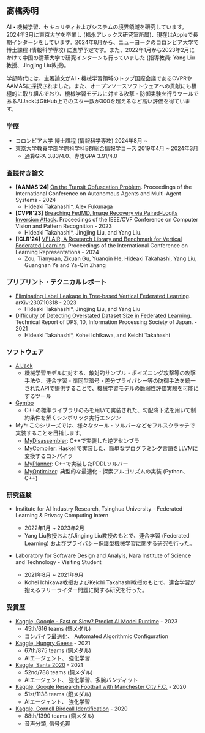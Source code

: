 ## 髙橋秀明

AI・機械学習、セキュリティおよびシステムの境界領域を研究しています。2024年3月に東京大学を卒業し (福永アレックス研究室所属)、現在はAppleで長期インターンをしています。2024年8月から、ニューヨークのコロンビア大学で博士課程 (情報科学専攻) に進学予定です。また、2022年1月から2023年2月にかけて中国の清華大学で研究インターンも行っていました (指導教員: Yang Liu教授、Jingjing Liu教授)。

学部時代には、主著論文がAI・機械学習領域のトップ国際会議であるCVPRやAAMASに採択されました。また、オープンソースソフトウェアへの貢献にも積極的に取り組んでおり、機械学習モデルに対する攻撃・防御実験を行うツールであるAIJackはGitHub上でのスター数が300を超えるなど高い評価を得ています。

### 学歴

* コロンビア大学 博士課程 (情報科学専攻) 2024年8月 ~ 
* 東京大学教養学部学際科学科B群総合情報学コース 2019年4月 ~ 2024年3月 
    * 通算GPA 3.83/4.0、専攻GPA 3.91/4.0

### 査読付き論文 

* **[AAMAS'24]** [On the Transit Obfuscation Problem](https://arxiv.org/pdf/2402.07420.pdf). Proceedings of the International Conference on Autonomous Agents and Multi-Agent Systems - 2024
    * Hideaki Takahashi*, Alex Fukunaga
* **[CVPR'23]** [Breaching FedMD, Image Recovery via Paired-Logits Inversion Attack](https://arxiv.org/pdf/2304.11436.pdf). Proceedings of the IEEE/CVF Conference on Computer Vision and Pattern Recognition - 2023
    * Hideaki Takahashi*, Jingjing Liu, and Yang Liu.
* **[ICLR'24]** [VFLAIR, A Research Library and Benchmark for Vertical Federated Learning](https://arxiv.org/pdf/2310.09827.pdf). Proceedings of the International Conference on Learning Representations - 2024
    * Zou, Tianyuan, Zixuan Gu, Yuanqin He, Hideaki Takahashi, Yang Liu, Guangnan Ye and Ya-Qin Zhang

### プリプリント・テクニカルレポート

* [Eliminating Label Leakage in Tree‑based Vertical Federated Learning](https://arxiv.org/pdf/2307.10318). arXiv:2307.10318 - 2023
    * Hideaki Takahashi*, Jingjing Liu, and Yang Liu
* [Difficulty of Detecting Overstated Dataset Size in Federated Learning](http://id.nii.ac.jp/1001/00214220/). Technical Report of DPS, 10, Information Processing Society of Japan. - 2021
    * Hideaki Takahashi*, Kohei Ichikawa, and Keichi Takahashi

### ソフトウェア

* [AIJack](https://github.com/Koukyosyumei/AIJack)
    * 機械学習モデルに対する、敵対的サンプル・ポイズニング攻撃等の攻撃手法や、連合学習・準同型暗号・差分プライバシー等の防御手法を統一されたAPIで提供することで、機械学習モデルの脆弱性評価実験を可能にするツール
* [Gymbo](https://github.com/Koukyosyumei/Gymbo)
    * C++の標準ライブラリのみを用いて実装された、勾配降下法を用いて制約条件を解くシンボリック実行エンジン
* My*: このシリーズでは、様々なツール・ソルバーなどをフルスクラッチで実装することを目指します。
    * [MyDisassembler](https://github.com/Koukyosyumei/MyDisassembler): C++で実装した逆アセンブラ
    * [MyCompiler](https://github.com/Koukyosyumei/MyCompiler): Haskellで実装した、簡単なプログラミング言語をLLVMに変換するコンパイラ
    * [MyPlanner](https://github.com/Koukyosyumei/MyPlanner): C++で実装したPDDLソルバー
    * [MyOptimizer](https://github.com/Koukyosyumei/MyOptimizer): 典型的な最適化・探索アルゴリズムの実装 (Python、C++)

### 研究経験

* Institute for AI Industry Research, Tsinghua University - Federated Learning & Privacy Computing Intern
    * 2022年1月 ~ 2023年2月
    * Yang Liu教授およびJingjing Liu教授のもとで、連合学習 (Federated Learning) およびプライバシー保護型機械学習に関する研究を行った。

* Laboratory for Software Design and Analyis, Nara Institute of Science and Technology - Visiting Student
    * 2021年8月 ~ 2021年9月
    * Kohei Ichikawa教授およびKeichi Takahashi教授のもとで、連合学習が抱えるフリーライダー問題に関する研究を行った。

### 受賞歴

* [Kaggle, Google - Fast or Slow? Predict AI Model Runtime](https://www.kaggle.com/competitions/predict-ai-model-runtime) - 2023
    * 45th/616 teams (銀メダル)
    * コンパイラ最適化、 Automated Algorithmic Configuration
* [Kaggle, Hungry Geese](https://www.kaggle.com/competitions/hungry-geese) - 2021
    * 67th/875 teams (銅メダル)
    * AIエージェント、 強化学習  
* [Kaggle, Santa 2020](https://www.kaggle.com/competitions/santa-2020) - 2021
    * 52nd/788 teams (銅メダル)
    * AIエージェント、 強化学習、多腕バンディット
* [Kaggle, Google Research Football with Manchester City F.C.](https://www.kaggle.com/c/google-football) - 2020
    * 51st/1138 teams (銀メダル)
    * AIエージェント、 強化学習  
* [Kaggle, Cornell Birdcall Identification](https://www.kaggle.com/c/birdsong-recognition) - 2020
    * 88th/1390 teams (銅メダル)
    * 音声分類, 信号処理


